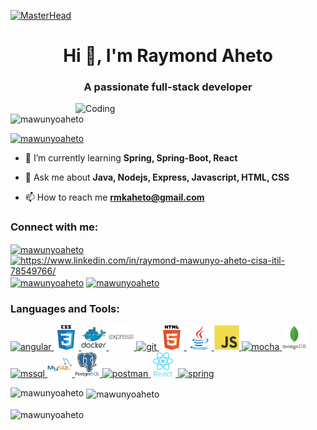 [![MasterHead](https://www.digitalsolutionservices.com/img/services/web%20development.gif)](https://mawunyoaheto.io)

<h1 align="center">Hi 👋, I'm Raymond Aheto</h1>
<h3 align="center">A passionate full-stack developer</h3>
<img src="https://cdn.dribbble.com/users/1162077/screenshots/3848914/programmer.gif" align="right" alt="Coding" width="400">



<p align="left"> <img src="https://komarev.com/ghpvc/?username=mawunyoaheto&label=Profile%20views&color=0e75b6&style=flat" alt="mawunyoaheto" /> </p>

<p align="left"> <a href="https://twitter.com/mawunyoaheto" target="blank"><img src="https://img.shields.io/twitter/follow/mawunyoaheto?logo=twitter&style=for-the-badge" alt="mawunyoaheto" /></a> </p>

- 🌱 I’m currently learning **Spring, Spring-Boot, React**

- 💬 Ask me about **Java, Nodejs, Express, Javascript, HTML, CSS**

- 📫 How to reach me **rmkaheto@gmail.com**

<h3 align="left">Connect with me:</h3>
<p align="left">
<a href="https://twitter.com/mawunyoaheto" target="blank"><img align="center" src="https://raw.githubusercontent.com/rahuldkjain/github-profile-readme-generator/master/src/images/icons/Social/twitter.svg" alt="mawunyoaheto" height="30" width="40" /></a>
<a href="https://linkedin.com/in/https://www.linkedin.com/in/raymond-mawunyo-aheto-cisa-itil-78549766/" target="blank"><img align="center" src="https://raw.githubusercontent.com/rahuldkjain/github-profile-readme-generator/master/src/images/icons/Social/linked-in-alt.svg" alt="https://www.linkedin.com/in/raymond-mawunyo-aheto-cisa-itil-78549766/" height="30" width="40" /></a>
<a href="https://fb.com/mawunyoaheto" target="blank"><img align="center" src="https://raw.githubusercontent.com/rahuldkjain/github-profile-readme-generator/master/src/images/icons/Social/facebook.svg" alt="mawunyoaheto" height="30" width="40" /></a>
<a href="https://instagram.com/mawunyoaheto" target="blank"><img align="center" src="https://raw.githubusercontent.com/rahuldkjain/github-profile-readme-generator/master/src/images/icons/Social/instagram.svg" alt="mawunyoaheto" height="30" width="40" /></a>
</p>

<h3 align="left">Languages and Tools:</h3>
<p align="left"> <a href="https://angular.io" target="_blank" rel="noreferrer"> <img src="https://angular.io/assets/images/logos/angular/angular.svg" alt="angular" width="40" height="40"/> </a> <a href="https://www.w3schools.com/css/" target="_blank" rel="noreferrer"> <img src="https://raw.githubusercontent.com/devicons/devicon/master/icons/css3/css3-original-wordmark.svg" alt="css3" width="40" height="40"/> </a> <a href="https://www.docker.com/" target="_blank" rel="noreferrer"> <img src="https://raw.githubusercontent.com/devicons/devicon/master/icons/docker/docker-original-wordmark.svg" alt="docker" width="40" height="40"/> </a> <a href="https://expressjs.com" target="_blank" rel="noreferrer"> <img src="https://raw.githubusercontent.com/devicons/devicon/master/icons/express/express-original-wordmark.svg" alt="express" width="40" height="40"/> </a> <a href="https://git-scm.com/" target="_blank" rel="noreferrer"> <img src="https://www.vectorlogo.zone/logos/git-scm/git-scm-icon.svg" alt="git" width="40" height="40"/> </a> <a href="https://www.w3.org/html/" target="_blank" rel="noreferrer"> <img src="https://raw.githubusercontent.com/devicons/devicon/master/icons/html5/html5-original-wordmark.svg" alt="html5" width="40" height="40"/> </a> <a href="https://www.java.com" target="_blank" rel="noreferrer"> <img src="https://raw.githubusercontent.com/devicons/devicon/master/icons/java/java-original.svg" alt="java" width="40" height="40"/> </a> <a href="https://developer.mozilla.org/en-US/docs/Web/JavaScript" target="_blank" rel="noreferrer"> <img src="https://raw.githubusercontent.com/devicons/devicon/master/icons/javascript/javascript-original.svg" alt="javascript" width="40" height="40"/> </a> <a href="https://mochajs.org" target="_blank" rel="noreferrer"> <img src="https://www.vectorlogo.zone/logos/mochajs/mochajs-icon.svg" alt="mocha" width="40" height="40"/> </a> <a href="https://www.mongodb.com/" target="_blank" rel="noreferrer"> <img src="https://raw.githubusercontent.com/devicons/devicon/master/icons/mongodb/mongodb-original-wordmark.svg" alt="mongodb" width="40" height="40"/> </a> <a href="https://www.microsoft.com/en-us/sql-server" target="_blank" rel="noreferrer"> <img src="https://www.svgrepo.com/show/303229/microsoft-sql-server-logo.svg" alt="mssql" width="40" height="40"/> </a> <a href="https://www.mysql.com/" target="_blank" rel="noreferrer"> <img src="https://raw.githubusercontent.com/devicons/devicon/master/icons/mysql/mysql-original-wordmark.svg" alt="mysql" width="40" height="40"/> </a> <a href="https://www.postgresql.org" target="_blank" rel="noreferrer"> <img src="https://raw.githubusercontent.com/devicons/devicon/master/icons/postgresql/postgresql-original-wordmark.svg" alt="postgresql" width="40" height="40"/> </a> <a href="https://postman.com" target="_blank" rel="noreferrer"> <img src="https://www.vectorlogo.zone/logos/getpostman/getpostman-icon.svg" alt="postman" width="40" height="40"/> </a> <a href="https://reactjs.org/" target="_blank" rel="noreferrer"> <img src="https://raw.githubusercontent.com/devicons/devicon/master/icons/react/react-original-wordmark.svg" alt="react" width="40" height="40"/> </a> <a href="https://spring.io/" target="_blank" rel="noreferrer"> <img src="https://www.vectorlogo.zone/logos/springio/springio-icon.svg" alt="spring" width="40" height="40"/> </a> </p>

<p><img align="left" src="https://github-readme-stats.vercel.app/api/top-langs?username=mawunyoaheto&show_icons=true&locale=en&layout=compact" alt="mawunyoaheto" /></p>

<p>&nbsp;<img align="center" src="https://github-readme-stats.vercel.app/api?username=mawunyoaheto&show_icons=true&locale=en" alt="mawunyoaheto" /></p>

<p><img align="center" src="https://github-readme-streak-stats.herokuapp.com/?user=mawunyoaheto&" alt="mawunyoaheto" /></p>
